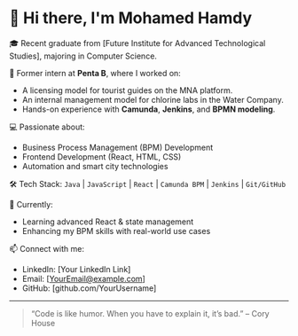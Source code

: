 # 👋 Hi there, I'm Mohamed Hamdy

🎓 Recent graduate from [Future Institute for Advanced Technological Studies], majoring in Computer Science.

💼 Former intern at **Penta B**, where I worked on:
- A licensing model for tourist guides on the MNA platform.
- An internal management model for chlorine labs in the Water Company.
- Hands-on experience with **Camunda**, **Jenkins**, and **BPMN modeling**.

💻 Passionate about:
- Business Process Management (BPM) Development
- Frontend Development (React, HTML, CSS)
- Automation and smart city technologies

🛠️ Tech Stack:
`Java` | `JavaScript` | `React` | `Camunda BPM` | `Jenkins` | `Git/GitHub`

🌱 Currently:
- Learning advanced React & state management
- Enhancing my BPM skills with real-world use cases

📫 Connect with me:
- LinkedIn: [Your LinkedIn Link]
- Email: [YourEmail@example.com]
- GitHub: [github.com/YourUsername]

---

> “Code is like humor. When you have to explain it, it’s bad.” – Cory House
